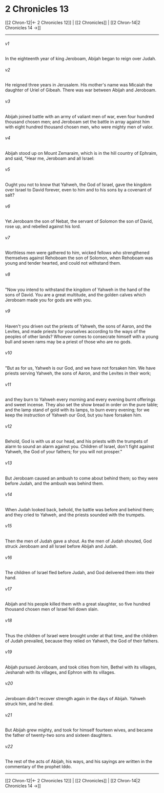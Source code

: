 # 2 Chronicles 13

[[2 Chron-12|← 2 Chronicles 12]] | [[2 Chronicles]] | [[2 Chron-14|2 Chronicles 14 →]]
***



###### v1 
In the eighteenth year of king Jeroboam, Abijah began to reign over Judah. 

###### v2 
He reigned three years in Jerusalem. His mother's name was Micaiah the daughter of Uriel of Gibeah. There was war between Abijah and Jeroboam. 

###### v3 
Abijah joined battle with an army of valiant men of war, even four hundred thousand chosen men; and Jeroboam set the battle in array against him with eight hundred thousand chosen men, who were mighty men of valor. 

###### v4 
Abijah stood up on Mount Zemaraim, which is in the hill country of Ephraim, and said, "Hear me, Jeroboam and all Israel: 

###### v5 
Ought you not to know that Yahweh, the God of Israel, gave the kingdom over Israel to David forever, even to him and to his sons by a covenant of salt? 

###### v6 
Yet Jeroboam the son of Nebat, the servant of Solomon the son of David, rose up, and rebelled against his lord. 

###### v7 
Worthless men were gathered to him, wicked fellows who strengthened themselves against Rehoboam the son of Solomon, when Rehoboam was young and tender hearted, and could not withstand them. 

###### v8 
"Now you intend to withstand the kingdom of Yahweh in the hand of the sons of David. You are a great multitude, and the golden calves which Jeroboam made you for gods are with you. 

###### v9 
Haven't you driven out the priests of Yahweh, the sons of Aaron, and the Levites, and made priests for yourselves according to the ways of the peoples of other lands? Whoever comes to consecrate himself with a young bull and seven rams may be a priest of those who are no gods. 

###### v10 
"But as for us, Yahweh is our God, and we have not forsaken him. We have priests serving Yahweh, the sons of Aaron, and the Levites in their work; 

###### v11 
and they burn to Yahweh every morning and every evening burnt offerings and sweet incense. They also set the show bread in order on the pure table; and the lamp stand of gold with its lamps, to burn every evening; for we keep the instruction of Yahweh our God, but you have forsaken him. 

###### v12 
Behold, God is with us at our head, and his priests with the trumpets of alarm to sound an alarm against you. Children of Israel, don't fight against Yahweh, the God of your fathers; for you will not prosper." 

###### v13 
But Jeroboam caused an ambush to come about behind them; so they were before Judah, and the ambush was behind them. 

###### v14 
When Judah looked back, behold, the battle was before and behind them; and they cried to Yahweh, and the priests sounded with the trumpets. 

###### v15 
Then the men of Judah gave a shout. As the men of Judah shouted, God struck Jeroboam and all Israel before Abijah and Judah. 

###### v16 
The children of Israel fled before Judah, and God delivered them into their hand. 

###### v17 
Abijah and his people killed them with a great slaughter, so five hundred thousand chosen men of Israel fell down slain. 

###### v18 
Thus the children of Israel were brought under at that time, and the children of Judah prevailed, because they relied on Yahweh, the God of their fathers. 

###### v19 
Abijah pursued Jeroboam, and took cities from him, Bethel with its villages, Jeshanah with its villages, and Ephron with its villages. 

###### v20 
Jeroboam didn't recover strength again in the days of Abijah. Yahweh struck him, and he died. 

###### v21 
But Abijah grew mighty, and took for himself fourteen wives, and became the father of twenty-two sons and sixteen daughters. 

###### v22 
The rest of the acts of Abijah, his ways, and his sayings are written in the commentary of the prophet Iddo.

***
[[2 Chron-12|← 2 Chronicles 12]] | [[2 Chronicles]] | [[2 Chron-14|2 Chronicles 14 →]]
